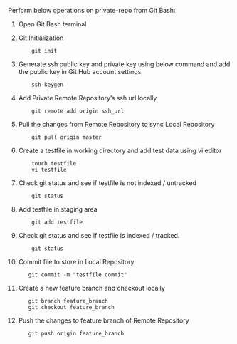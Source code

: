Perform below operations on private-repo from Git Bash:
1. Open Git Bash terminal
2. Git Initialization 

           git init
3. Generate ssh public key and private key using below command and add the public key in Git Hub account settings

           ssh-keygen

4. Add Private Remote Repository’s ssh url locally 

           git remote add origin ssh_url
           
5. Pull the changes from Remote Repository to sync Local Repository
            
           git pull origin master                
      
6. Create a testfile in working directory and add test data using vi editor

           touch testfile
           vi testfile
       
7. Check git status and see if testfile is not indexed / untracked

           git status

8. Add testfile in staging area 
                        
           git add testfile
            
9. Check git status and see if testfile is indexed / tracked.

           git status
      
10. Commit file to store in Local Repository
            
           git commit -m "testfile commit"
      
11. Create a new feature branch and checkout locally

           git branch feature_branch
           git checkout feature_branch
          
           
12. Push the changes to feature branch of Remote Repository

           git push origin feature_branch
            


